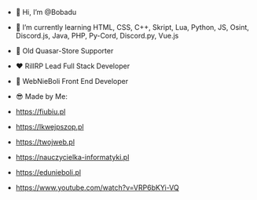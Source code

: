 - 👋 Hi, I’m @Bobadu
- 🌱 I’m currently learning HTML, CSS, C++, Skript, Lua, Python, JS, Osint, Discord.js, Java, PHP, Py-Cord, Discord.py, Vue.js

- 💙 Old Quasar-Store Supporter
- ❤️ RillRP Lead Full Stack Developer
- 🦆 WebNieBoli Front End Developer
- 😎 Made by Me:
- https://fiubiu.pl
- https://lkwejpszop.pl
- https://twojweb.pl
- https://nauczycielka-informatyki.pl
- https://edunieboli.pl
- https://www.youtube.com/watch?v=VRP6bKYi-VQ
